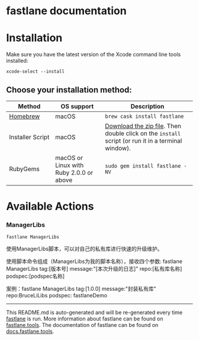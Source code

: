 fastlane documentation
================
# Installation

Make sure you have the latest version of the Xcode command line tools installed:

```
xcode-select --install
```

## Choose your installation method:

| Method                     | OS support                              | Description                                                                                                                           |
|----------------------------|-----------------------------------------|---------------------------------------------------------------------------------------------------------------------------------------|
| [Homebrew](http://brew.sh) | macOS                                   | `brew cask install fastlane`                                                                                                          |
| Installer Script           | macOS                                   | [Download the zip file](https://download.fastlane.tools). Then double click on the `install` script (or run it in a terminal window). |
| RubyGems                   | macOS or Linux with Ruby 2.0.0 or above | `sudo gem install fastlane -NV`                                                                                                       |

# Available Actions
### ManagerLibs
```
fastlane ManagerLibs
```
使用ManagerLibs脚本，可以对自己的私有库进行快速的升级维护。

使用脚本命令组成（ManagerLibs为我的脚本名称），接收四个参数: fastlane ManagerLibs tag:[版本号] message:"[本次升级的日志]" repo:[私有库名称] podspec:[podspec名称]

案例：fastlane ManagerLibs tag:[1.0.0] message:"封装私有库" repo:BruceLiLibs  podspec: fastlaneDemo

----

This README.md is auto-generated and will be re-generated every time [fastlane](https://fastlane.tools) is run.
More information about fastlane can be found on [fastlane.tools](https://fastlane.tools).
The documentation of fastlane can be found on [docs.fastlane.tools](https://docs.fastlane.tools).

